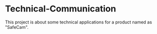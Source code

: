 # Technical-Communication
This project is about some technical applications for a product named as "SafeCam".
